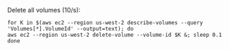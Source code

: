 Delete all volumes (10/s):
```
for K in $(aws ec2 --region us-west-2 describe-volumes --query 'Volumes[*].VolumeId' --output=text); do
aws ec2 --region us-west-2 delete-volume --volume-id $K &; sleep 0.1
done
```

